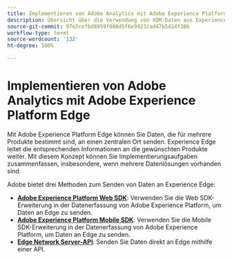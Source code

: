 ```yaml
---
title: Implementieren von Adobe Analytics mit Adobe Experience Platform Edge
description: Übersicht über die Verwendung von XDM-Daten aus Experience Platform in Adobe Analytics
source-git-commit: 97e2cefbd8959f088d5f6e9923cad47b5414f38b
workflow-type: tm+mt
source-wordcount: '132'
ht-degree: 100%

---
```


# Implementieren von Adobe Analytics mit Adobe Experience Platform Edge

Mit Adobe Experience Platform Edge können Sie Daten, die für mehrere Produkte bestimmt sind, an einen zentralen Ort senden. Experience Edge leitet die entsprechenden Informationen an die gewünschten Produkte weiter. Mit diesem Konzept können Sie Implementierungsaufgaben zusammenfassen, insbesondere, wenn mehrere Datenlösungen vorhanden sind.

Adobe bietet drei Methoden zum Senden von Daten an Experience Edge:

* **[Adobe Experience Platform Web SDK](web-sdk/overview.md)**: Verwenden Sie die Web SDK-Erweiterung in der Datenerfassung von Adobe Experience Platform, um Daten an Edge zu senden.
* **[Adobe Experience Platform Mobile SDK](mobile-sdk/overview.md)**: Verwenden Sie die Mobile SDK-Erweiterung in der Datenerfassung von Adobe Experience Platform, um Daten an Edge zu senden.
* **[Edge Network Server-API](edge-api/overview.md)**: Senden Sie Daten direkt an Edge mithilfe einer API.
